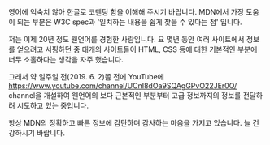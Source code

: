 영어에 익숙치 않아 한글로 코멘팅 함을 이해해 주시기 바랍니다. MDN에서 가장 도움이 되는 부분은 W3C spec과 '일치하는 내용을 쉽게 찾을 수 있다는 점' 입니다.

저는 이제 20년 정도 웬언어를 경험한 사람입니다. 요 몇년 동안 여러 사이트에서 정보를 얻으려고 서핑하던 중 대개의 사이트들이 HTML, CSS 등에 대한 기본적인 부분에 너무 소홀하다는 생각을 자주 했습니다.

그래서 약 일주일 전(2019. 6. 2)쯤 전에 YouTube에 https://www.youtube.com/channel/UCnI8dOa9SQAgGPvO22JEr0Q/ channel을 개설하여 웬언어의 보다 근본적인 부분부터 고급 정보까지의 정보를 전달하려 시도하고 있는 중입니다.

항상 MDN의 정확하고 빠른 정보에 감탄하며 감사하는 마음을 가지고 있습니다. 늘 건강하시기 바랍니다.
